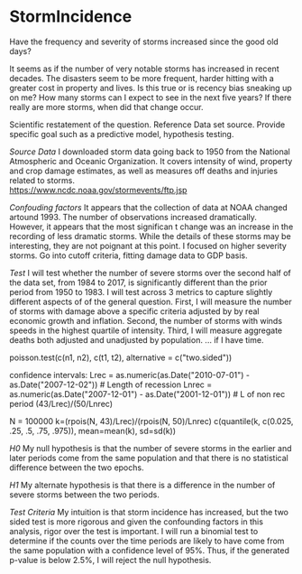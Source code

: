 # StormIncidence
Have the frequency and severity of storms increased since the good old days?

It seems as if the number of very notable storms has increased in recent decades.  The disasters seem to be more frequent, harder hitting with a greater cost in property and lives.  Is this true or is recency bias sneaking up on me?  How many storms can I expect to see in the next five years?  If there really are more storms, when did that change occur.

Scientific restatement of the question.  Reference Data set source.  Provide specific goal such as a predictive model, hypothesis testing.  

*Source Data*
I downloaded storm data going back to 1950 from the National Atmospheric and Oceanic Organization.  It covers intensity of wind, property and crop damage estimates, as well as measures off deaths and injuries related to storms.  
<https://www.ncdc.noaa.gov/stormevents/ftp.jsp>

*Confouding factors*
It appears that the collection of data at NOAA changed artound 1993.  The number of observations increased dramatically.  However, it appears that the most significan t change was an increase in the recording of less dramatic storms.  While the details of these storms may be interesting, they are not poignant at this point.  I focused on higher severity storms.  Go into cutoff criteria, fitting damage data to GDP basis.

*Test*
I will test whether the number of severe storms over the second half of the data set, from 1984 to 2017, is significantly different than the prior period from 1950 to 1983.  I will test across 3 metrics to capture slightly different aspects of of the general question.  First, I will measure the number of storms with damage above a specific criteria adjusted by by real economic growth and inflation.  Second, the number of storms with winds speeds in the highest quartile of intensity.  Third, I will measure aggregate deaths both adjusted and unadjusted by population.  ... if I have time.


poisson.test(c(n1, n2), c(t1, t2), alternative = c("two.sided"))

confidence intervals:
Lrec = as.numeric(as.Date("2010-07-01") - as.Date("2007-12-02")) # Length of recession
Lnrec = as.numeric(as.Date("2007-12-01") - as.Date("2001-12-01")) # L of non rec period
(43/Lrec)/(50/Lnrec)

N = 100000
k=(rpois(N, 43)/Lrec)/(rpois(N, 50)/Lnrec)
c(quantile(k, c(0.025, .25, .5, .75, .975)), mean=mean(k), sd=sd(k))

*H0*
My null hypothesis is that the number of severe storms in the earlier and later periods come from the same population and that there is no statistical difference between the two epochs.

*H1*
My alternate hypothesis is that there is a difference in the number of severe storms between the two periods.  

*Test Criteria*
My intuition is that storm incidence has increased, but the two sided test is more rigorous and given the confounding factors in this analysis, rigor over the test is important.  I will run a binomial test to determine if the counts over the time periods are likely to have come from the same population with a confidence level of 95%.  Thus, if the generated p-value is below 2.5%, I will reject the null hypothesis.
